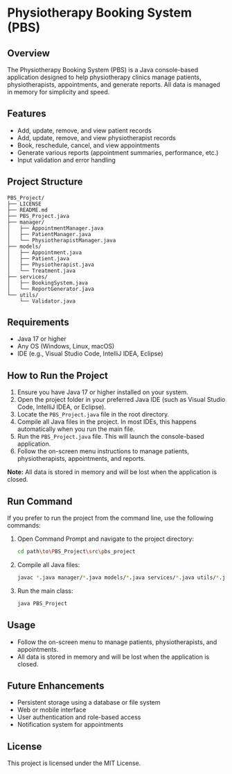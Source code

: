 # Physiotherapy Booking System (PBS)

## Overview
The Physiotherapy Booking System (PBS) is a Java console-based application designed to help physiotherapy clinics manage patients, physiotherapists, appointments, and generate reports. All data is managed in memory for simplicity and speed.

## Features
- Add, update, remove, and view patient records
- Add, update, remove, and view physiotherapist records
- Book, reschedule, cancel, and view appointments
- Generate various reports (appointment summaries, performance, etc.)
- Input validation and error handling

## Project Structure
```
PBS_Project/
├── LICENSE
├── README.md
├── PBS_Project.java
├── manager/
│   ├── AppointmentManager.java
│   ├── PatientManager.java
│   └── PhysiotherapistManager.java
├── models/
│   ├── Appointment.java
│   ├── Patient.java
│   ├── Physiotherapist.java
│   └── Treatment.java
├── services/
│   ├── BookingSystem.java
│   └── ReportGenerator.java
└── utils/
    └── Validator.java
```

## Requirements
- Java 17 or higher
- Any OS (Windows, Linux, macOS)
- IDE (e.g., Visual Studio Code, IntelliJ IDEA, Eclipse)

## How to Run the Project

1. Ensure you have Java 17 or higher installed on your system.
2. Open the project folder in your preferred Java IDE (such as Visual Studio Code, IntelliJ IDEA, or Eclipse).
3. Locate the `PBS_Project.java` file in the root directory.
4. Compile all Java files in the project. In most IDEs, this happens automatically when you run the main file.
5. Run the `PBS_Project.java` file. This will launch the console-based application.
6. Follow the on-screen menu instructions to manage patients, physiotherapists, appointments, and reports.

**Note:** All data is stored in memory and will be lost when the application is closed.

## Run Command

If you prefer to run the project from the command line, use the following commands:

1. Open Command Prompt and navigate to the project directory:
   ```sh
   cd path\to\PBS_Project\src\pbs_project
   ```
2. Compile all Java files:
   ```sh
   javac *.java manager/*.java models/*.java services/*.java utils/*.java
   ```
3. Run the main class:
   ```sh
   java PBS_Project
   ```

## Usage
- Follow the on-screen menu to manage patients, physiotherapists, and appointments.
- All data is stored in memory and will be lost when the application is closed.

## Future Enhancements
- Persistent storage using a database or file system
- Web or mobile interface
- User authentication and role-based access
- Notification system for appointments

## License
This project is licensed under the MIT License.
